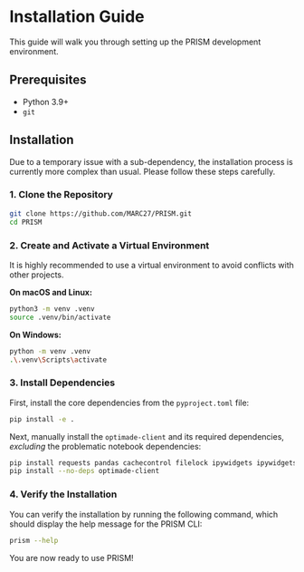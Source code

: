 # Installation Guide

This guide will walk you through setting up the PRISM development environment.

## Prerequisites

- Python 3.9+
- `git`

## Installation

Due to a temporary issue with a sub-dependency, the installation process is currently more complex than usual. Please follow these steps carefully.

### 1. Clone the Repository

```bash
git clone https://github.com/MARC27/PRISM.git
cd PRISM
```

### 2. Create and Activate a Virtual Environment

It is highly recommended to use a virtual environment to avoid conflicts with other projects.

**On macOS and Linux:**

```bash
python3 -m venv .venv
source .venv/bin/activate
```

**On Windows:**

```bash
python -m venv .venv
.\.venv\Scripts\activate
```

### 3. Install Dependencies

First, install the core dependencies from the `pyproject.toml` file:

```bash
pip install -e .
```

Next, manually install the `optimade-client` and its required dependencies, *excluding* the problematic notebook dependencies:

```bash
pip install requests pandas cachecontrol filelock ipywidgets ipywidgets-extended widget-periodictable optimade
pip install --no-deps optimade-client
```

### 4. Verify the Installation

You can verify the installation by running the following command, which should display the help message for the PRISM CLI:

```bash
prism --help
```

You are now ready to use PRISM!
